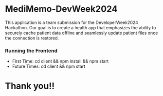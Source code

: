# MediMemo-DevWeek2024

This application is a team submission for the DeveloperWeek2024 Hackathon. Our goal is to create a health app that emphasizes the ability to securely cache patient data offline and seamlessly update patient files once the connection is restored.

### Running the Frontend

- First Time: cd client && npm install && npm start
- Future Times: cd client && npm start

# Thank you!!
